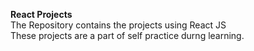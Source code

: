 <b> React Projects </b> <br>
The Repository contains the projects using React JS <br>
These projects are a part of self practice durng learning.
